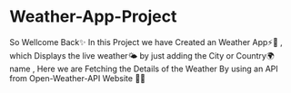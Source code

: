 # Weather-App-Project

So Wellcome Back✨ In this Project we have Created an Weather App⚡🧿 , which Displays the live weather🌤️ by just adding the City or Country🌍 name , Here we are Fetching the Details 
of the Weather By using an API from Open-Weather-API Website 💙✨
